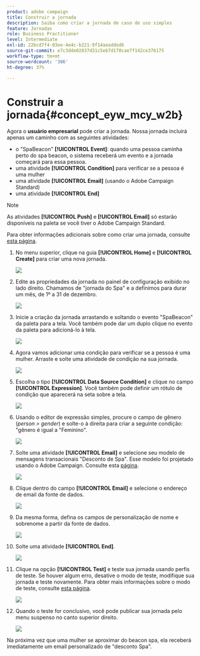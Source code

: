 ```yaml
---
product: adobe campaign
title: Construir a jornada
description: Saiba como criar a jornada de caso de uso simples
feature: Jornadas
role: Business Practitioner
level: Intermediate
exl-id: 22bcd7f4-03ee-4e4c-b221-9f14aeadded6
source-git-commit: e7c3dde02837d31c5eb7d170cae7f142ce376175
workflow-type: tm+mt
source-wordcount: '386'
ht-degree: 37%

---
```


# Construir a jornada{#concept_eyw_mcy_w2b}

Agora o **usuário empresarial** pode criar a jornada. Nossa jornada incluirá apenas um caminho com as seguintes atividades:

* o &quot;SpaBeacon&quot; **[!UICONTROL Event]**: quando uma pessoa caminha perto do spa beacon, o sistema receberá um evento e a jornada começará para essa pessoa.
* uma atividade **[!UICONTROL Condition]** para verificar se a pessoa é uma mulher
* uma atividade **[!UICONTROL Email]** (usando o Adobe Campaign Standard)
* uma atividade **[!UICONTROL End]**

>[!NOTE]
>
>As atividades **[!UICONTROL Push]** e **[!UICONTROL Email]** só estarão disponíveis na paleta se você tiver o Adobe Campaign Standard.

Para obter informações adicionais sobre como criar uma jornada, consulte [esta página](../building-journeys/journey.md).

1. No menu superior, clique na guia **[!UICONTROL Home]** e **[!UICONTROL Create]** para criar uma nova jornada.

   ![](../assets/journey31.png)

1. Edite as propriedades da jornada no painel de configuração exibido no lado direito. Chamamos de &quot;jornada do Spa&quot; e a definimos para durar um mês, de 1º a 31 de dezembro.

   ![](../assets/journeyuc1_8.png)

1. Inicie a criação da jornada arrastando e soltando o evento &quot;SpaBeacon&quot; da paleta para a tela. Você também pode dar um duplo clique no evento da paleta para adicioná-lo à tela.

   ![](../assets/journeyuc1_9.png)

1. Agora vamos adicionar uma condição para verificar se a pessoa é uma mulher. Arraste e solte uma atividade de condição na sua jornada.

   ![](../assets/journeyuc1_10.png)

1. Escolha o tipo **[!UICONTROL Data Source Condition]** e clique no campo **[!UICONTROL Expression]**. Você também pode definir um rótulo de condição que aparecerá na seta sobre a tela.

   ![](../assets/journeyuc1_11.png)

1. Usando o editor de expressão simples, procure o campo de gênero (_person > gender_) e solte-o à direita para criar a seguinte condição: &quot;gênero é igual a &quot;Feminino&quot;.

   ![](../assets/journeyuc1_12.png)

1. Solte uma atividade **[!UICONTROL Email]** e selecione seu modelo de mensagens transacionais &quot;Desconto de Spa&quot;. Esse modelo foi projetado usando o Adobe Campaign. Consulte esta [página]().

   ![](../assets/journeyuc1_13.png)

1. Clique dentro do campo **[!UICONTROL Email]** e selecione o endereço de email da fonte de dados.

   ![](../assets/journeyuc1_14.png)

1. Da mesma forma, defina os campos de personalização de nome e sobrenome a partir da fonte de dados.

   ![](../assets/journeyuc1_15.png)

1. Solte uma atividade **[!UICONTROL End]**.

   ![](../assets/journeyuc1_17.png)

1. Clique na opção **[!UICONTROL Test]** e teste sua jornada usando perfis de teste. Se houver algum erro, desative o modo de teste, modifique sua jornada e teste novamente. Para obter mais informações sobre o modo de teste, consulte [esta página](../building-journeys/testing-the-journey.md).

   ![](../assets/journeyuc1_18bis.png)

1. Quando o teste for conclusivo, você pode publicar sua jornada pelo menu suspenso no canto superior direito.

   ![](../assets/journeyuc1_18.png)

Na próxima vez que uma mulher se aproximar do beacon spa, ela receberá imediatamente um email personalizado de &quot;desconto Spa&quot;.
